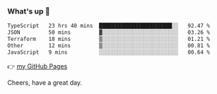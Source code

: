 ### What's up 👋

<!--START_SECTION:waka-->

```txt
TypeScript   23 hrs 40 mins  ███████████████████████░░   92.47 %
JSON         50 mins         ▓░░░░░░░░░░░░░░░░░░░░░░░░   03.26 %
Terraform    18 mins         ▒░░░░░░░░░░░░░░░░░░░░░░░░   01.21 %
Other        12 mins         ▒░░░░░░░░░░░░░░░░░░░░░░░░   00.81 %
JavaScript   9 mins          ░░░░░░░░░░░░░░░░░░░░░░░░░   00.64 %
```

<!--END_SECTION:waka-->

👉 [my GitHub Pages](https://ykzhukian.github.io)

Cheers, have a great day.

